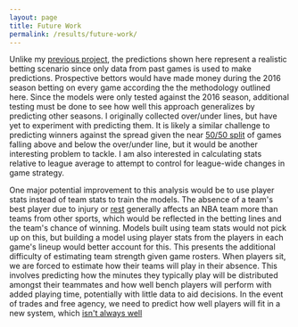 ```yaml
---
layout: page
title: Future Work
permalink: /results/future-work/
---
```


Unlike my [previous project](https://klane.github.io/databall1), the predictions shown here represent a realistic betting scenario since only data from past games is used to make predictions. Prospective bettors would have made money during the 2016 season betting on every game according the the methodology outlined here. Since the models were only tested against the 2016 season, additional testing must be done to see how well this approach generalizes by predicting other seasons. I originally collected over/under lines, but have yet to experiment with predicting them. It is likely a similar challenge to predicting winners against the spread given the near [50/50 split](data-exploration.md) of games falling above and below the over/under line, but it would be another interesting problem to tackle. I am also interested in calculating stats relative to league average to attempt to control for league-wide changes in game strategy.

One major potential improvement to this analysis would be to use player stats instead of team stats to train the models. The absence of a team's best player due to injury or [rest](https://www.si.com/nba/2017/03/13/warriors-spurs-stephen-curry-kevin-durant-kawhi-leonard-player-rest) generally affects an NBA team more than teams from other sports, which would be reflected in the betting lines and the team's chance of winning. Models built using team stats would not pick up on this, but building a model using player stats from the players in each game's lineup would better account for this. This presents the additional difficulty of estimating team strength given game rosters. When players sit, we are forced to estimate how their teams will play in their absence. This involves predicting how the minutes they typically play will be distributed amongst their teammates and how well bench players will perform with added playing time, potentially with little data to aid decisions. In the event of trades and free agency, we need to predict how well players will fit in a new system, which [isn't always well](http://grantland.com/the-triangle/2015-nba-free-agency-3-point-shooter-danny-green-demarre-carroll/)
